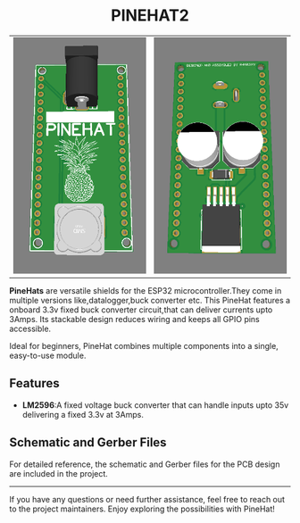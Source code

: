 <h1 align="center">PINEHAT2</h1>

<table>
  <tr>
    <td><img src="PINE HAT PICTURES/Screenshot from 2024-06-19 21-12-04.png" alt="PineHat 3D PCB" width="500"/></td>
    <td><img src="PINE HAT PICTURES/Screenshot from 2024-06-19 21-12-10.png" alt="PineHat 3D PCB" width="500"/></td>
  </tr>
</table>



**PineHats** are  versatile shields for the ESP32 microcontroller.They come in multiple versions like,datalogger,buck converter etc.
This PineHat features a onboard 3.3v fixed buck converter circuit,that can deliver currents upto 3Amps. Its stackable design reduces wiring and keeps all GPIO pins accessible.

Ideal for beginners, PineHat combines multiple components into a single, easy-to-use module.


## Features

- **LM2596**:A fixed voltage buck converter that can handle inputs upto 35v delivering a fixed 3.3v at 3Amps. 



## Schematic and Gerber Files

For detailed reference, the schematic and Gerber files for the PCB design are included in the project.

---

If you have any questions or need further assistance, feel free to reach out to the project maintainers. Enjoy exploring the possibilities with PineHat!
